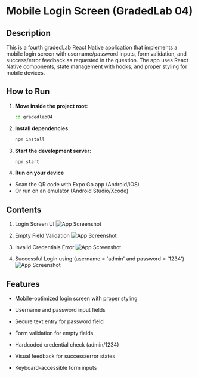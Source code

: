 # Mobile Login Screen (GradedLab 04)

## Description

This is a fourth gradedLab React Native application that implements a mobile login screen with username/password inputs, form validation, and success/error feedback as requested in the question. The app uses React Native components, state management with hooks, and proper styling for mobile devices.

## How to Run

1. **Move inside the project root:**
   ```bash
   cd gradedlab04
   ```

2. **Install dependencies:**
   ```bash
   npm install
   ```

3. **Start the development server:**
   ```bash
   npm start
   ```

4. **Run on your device**
- Scan the QR code with Expo Go app (Android/iOS)
- Or run on an emulator (Android Studio/Xcode)

## Contents

1. Login Screen UI
   ![App Screenshot](./screenshot01.png)

2. Empty Field Validation
   ![App Screenshot](./screenshot03.png)

3. Invalid Credentials Error
   ![App Screenshot](./screenshot04.png)

4. Successful Login using (username = 'admin' and password = '1234')
   ![App Screenshot](./screenshot02.png)

## Features

- Mobile-optimized login screen with proper styling

- Username and password input fields

- Secure text entry for password field

- Form validation for empty fields

- Hardcoded credential check (admin/1234)

- Visual feedback for success/error states

- Keyboard-accessible form inputs